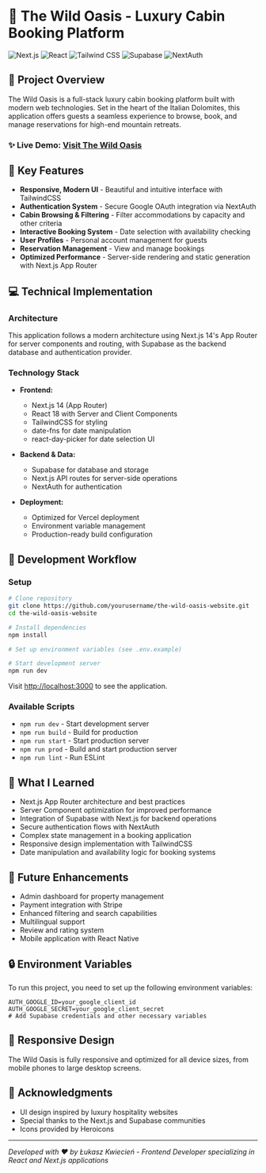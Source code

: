 # 🏡 The Wild Oasis - Luxury Cabin Booking Platform

![Next.js](https://img.shields.io/badge/Next.js-14.2-black?style=for-the-badge&logo=next.js)
![React](https://img.shields.io/badge/React-18-blue?style=for-the-badge&logo=react)
![Tailwind CSS](https://img.shields.io/badge/Tailwind-3.4-38B2AC?style=for-the-badge&logo=tailwind-css)
![Supabase](https://img.shields.io/badge/Supabase-2.49-3ECF8E?style=for-the-badge&logo=supabase)
![NextAuth](https://img.shields.io/badge/NextAuth-5.0-666?style=for-the-badge)

## 🌄 Project Overview

The Wild Oasis is a full-stack luxury cabin booking platform built with modern web technologies. Set in the heart of the Italian Dolomites, this application offers guests a seamless experience to browse, book, and manage reservations for high-end mountain retreats.

### ✨ Live Demo: [Visit The Wild Oasis](https://the-wild-oasis-website-roan-eta.vercel.app)

## 🚀 Key Features

- **Responsive, Modern UI** - Beautiful and intuitive interface with TailwindCSS
- **Authentication System** - Secure Google OAuth integration via NextAuth
- **Cabin Browsing & Filtering** - Filter accommodations by capacity and other criteria
- **Interactive Booking System** - Date selection with availability checking
- **User Profiles** - Personal account management for guests
- **Reservation Management** - View and manage bookings
- **Optimized Performance** - Server-side rendering and static generation with Next.js App Router

## 💻 Technical Implementation

### Architecture

This application follows a modern architecture using Next.js 14's App Router for server components and routing, with Supabase as the backend database and authentication provider.

### Technology Stack

- **Frontend:**
  - Next.js 14 (App Router)
  - React 18 with Server and Client Components
  - TailwindCSS for styling
  - date-fns for date manipulation
  - react-day-picker for date selection UI

- **Backend & Data:**
  - Supabase for database and storage
  - Next.js API routes for server-side operations
  - NextAuth for authentication

- **Deployment:**
  - Optimized for Vercel deployment
  - Environment variable management
  - Production-ready build configuration

## 🔧 Development Workflow

### Setup

```bash
# Clone repository
git clone https://github.com/yourusername/the-wild-oasis-website.git
cd the-wild-oasis-website

# Install dependencies
npm install

# Set up environment variables (see .env.example)

# Start development server
npm run dev
```

Visit [http://localhost:3000](http://localhost:3000) to see the application.

### Available Scripts

- `npm run dev` - Start development server
- `npm run build` - Build for production
- `npm run start` - Start production server
- `npm run prod` - Build and start production server
- `npm run lint` - Run ESLint

## 🧠 What I Learned

- Next.js App Router architecture and best practices
- Server Component optimization for improved performance
- Integration of Supabase with Next.js for backend operations
- Secure authentication flows with NextAuth
- Complex state management in a booking application
- Responsive design implementation with TailwindCSS
- Date manipulation and availability logic for booking systems

## 📝 Future Enhancements

- Admin dashboard for property management
- Payment integration with Stripe
- Enhanced filtering and search capabilities
- Multilingual support
- Review and rating system
- Mobile application with React Native

## 🔒 Environment Variables

To run this project, you need to set up the following environment variables:

```
AUTH_GOOGLE_ID=your_google_client_id
AUTH_GOOGLE_SECRET=your_google_client_secret
# Add Supabase credentials and other necessary variables
```

## 📱 Responsive Design

The Wild Oasis is fully responsive and optimized for all device sizes, from mobile phones to large desktop screens.

## 🌟 Acknowledgments

- UI design inspired by luxury hospitality websites
- Special thanks to the Next.js and Supabase communities
- Icons provided by Heroicons

---

*Developed with ❤️ by Łukasz Kwiecień - Frontend Developer specializing in React and Next.js applications*
